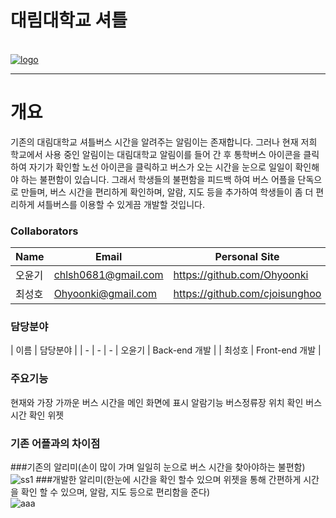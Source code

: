 # 대림대학교 셔틀 


<br>[![logo](https://user-images.githubusercontent.com/48267116/59327147-aa2da280-8d23-11e9-8c31-d0ae9144aad8.png)](https://github.com/cjoisunghoo)

---

# 개요
기존의 대림대학교 셔틀버스 시간을 알려주는 알림이는 존재합니다. 그러나 현재 저희 학교에서 사용 중인 알림이는 대림대학교 알림이를 들어 간 후 통학버스 아이콘을 클릭하여 자기가 확인할 노선 아이콘을 클릭하고 버스가 오는 시간을 눈으로 일일이 확인해야 하는 불편함이 있습니다.
그래서 학생들의 불편함을 피드백 하여 버스 어플을 단독으로 만들며, 버스 시간을 편리하게 확인하며, 알람, 지도 등을 추가하여 학생들이 좀 더 편리하게 셔틀버스를 이용할 수 있게끔 개발할 것입니다.


### Collaborators
| Name | Email | Personal Site |
| - | - | - |
| 오윤기| chlsh0681@gmail.com | https://github.com/Ohyoonki
| 최성호 |  Ohyoonki@gmail.com | https://github.com/cjoisunghoo

### 담당분야
| 이름 | 담당분야 |
| - | - | - 
| 오윤기 | Back-end 개발 |
| 최성호 | Front-end 개발 |

### 주요기능
현재와 가장 가까운 버스 시간을 메인 화면에 표시
알람기능
버스정류장 위치 확인
버스 시간 확인
위젯

### 기존 어플과의 차이점
###기존의 알리미(손이 많이 가며 일일히 눈으로 버스 시간을 찾아야하는 불편함)
<br>
![ss1](https://user-images.githubusercontent.com/48267116/59327914-ec57e380-8d25-11e9-9837-a0b2513b08c9.png)
###개발한 알리미(한눈에 시간을 확인 할수 있으며 위젯을 통해 간편하게 시간을 확인 할 수 있으며, 알람, 지도 등으로 편리함을 준다)
<br>
![aaa](https://user-images.githubusercontent.com/48267116/59328461-66d53300-8d27-11e9-9971-bba3d5d40357.png)


